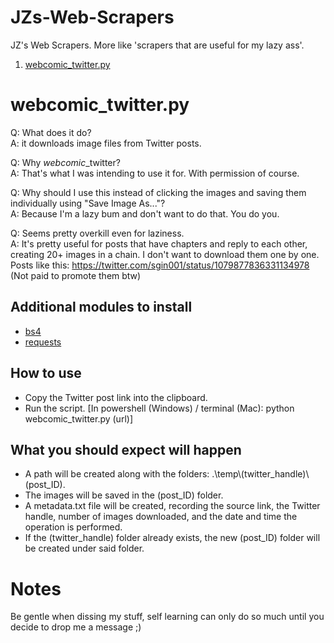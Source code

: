 # JZs-Web-Scrapers
JZ's Web Scrapers. More like 'scrapers that are useful for my lazy ass'.

1. <a href = '#webcomic_twitter.py'>webcomic_twitter.py</a>

# webcomic_twitter.py
Q: What does it do?  
A: it downloads image files from Twitter posts.

Q: Why <i>webcomic</i>_twitter?  
A: That's what I was intending to use it for. With permission of course.

Q: Why should I use this instead of clicking the images and saving them individually using "Save Image As..."?  
A: Because I'm a lazy bum and don't want to do that. You do you.

Q: Seems pretty overkill even for laziness.  
A: It's pretty useful for posts that have chapters and reply to each other, creating 20+ images in a chain. I don't want to download them one by one. Posts like this: https://twitter.com/sgin001/status/1079877836331134978 (Not paid to promote them btw)

<h2>Additional modules to install</h2>
<ul>
  <li><a href = 'https://www.crummy.com/software/BeautifulSoup'>bs4</a></li>
  <li><a href = 'http://docs.python-requests.org/en/master/'>requests</a></li>
</ul>

<h2>How to use</h2>
<ul>
  <li>Copy the Twitter post link into the clipboard.</li>
  <li>Run the script. [In powershell (Windows) / terminal (Mac): python webcomic_twitter.py (url)]</li>
</ul>

<h2>What you should expect will happen</h2>
<ul>
  <li>A path will be created along with the folders: .\temp\(twitter_handle)\(post_ID).</li>
  <li>The images will be saved in the (post_ID) folder.</li>
  <li>A metadata.txt file will be created, recording the source link, the Twitter handle, number of images downloaded, and the date and time the operation is performed.</li>
  <li>If the (twitter_handle) folder already exists, the new (post_ID) folder will be created under said folder.</li>
</ul>

<h1>Notes</h1>
Be gentle when dissing my stuff, self learning can only do so much until you decide to drop me a message ;)
